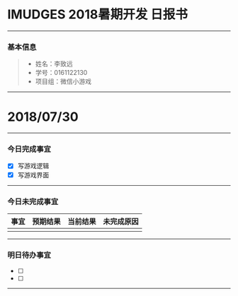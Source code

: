 # IMUDGES 2018暑期开发 日报书
-------


### 基本信息
> * 姓名：李致远
> * 学号：0161122130
> * 项目组：微信小游戏

-------


# 2018/07/30

-------

### 今日完成事宜
- [x] 写游戏逻辑
- [x] 写游戏界面

-----
### 今日未完成事宜


| 事宜     |预期结果| 当前结果  | 未完成原因   | 
| --------   | -----:  | -----:  | :----:  |
|    |   |   |   |


------
### 明日待办事宜
- [ ] 
- [ ] 
-------
